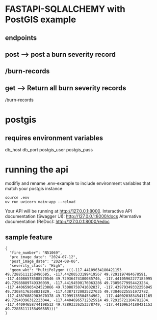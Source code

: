 # FASTAPI-SQLALCHEMY with PostGIS example

## endpoints

post --> post a burn severity record
---
/burn-records
---
get --> Return all burn severity records 
---
/burn-records

# postgis
requires environment variables  
---
db_host
db_port
postgis_user
postgis_pass

# running the api
modifiy and rename .env-example to include environment variables that match your postgis instance
```
source .env
uv run uvicorn main:app --reload
```
Your API will be running at http://127.0.0.1:8000.
Interactive API documentation (Swagger UI): http://127.0.0.1:8000/docs
Alternative documentation (ReDoc): http://127.0.0.1:8000/redoc

## sample feature
```
{
  "fire_number": "N51069",
  "pre_image_date": "2024-07-12",
  "post_image_date": "2024-08-06",
  "severity_class": "High",
  "geom_wkt": "MultiPolygon (((-117.44109634180421153 49.72885111158496585, -117.44200533199419567 49.7291197484678591, -117.44086578588570546 49.72936474100085746, -117.44105962277185995 49.72988889749336039, -117.44194590176063286 49.73056779954423234, -117.44065905424523066 49.73088750741602837, -117.43979349332256845 49.73084176368821829, -117.43871720025227035 49.73040225551972782, -117.43876882903670378 49.72999135504534962, -117.44002038345411165 49.72940396312223044, -117.44046965712325914 49.72915721104781284, -117.44094658744198512 49.72893336253378749, -117.44109634180421153 49.72885111158496585)))"
}
```